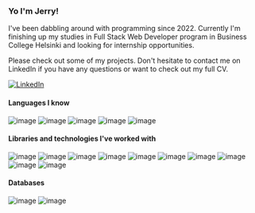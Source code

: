 ### Yo I'm Jerry! 

I've been dabbling around with programming since 2022. Currently I'm finishing up my studies in Full Stack Web Developer program in Business College Helsinki and looking for internship opportunities.

Please check out some of my projects. Don't hesitate to contact me on LinkedIn if you have any questions or want to check out my full CV.

[![LinkedIn](https://img.shields.io/badge/LinkedIn-0077B5?style=for-the-badge&logo=linkedin&logoColor=white)](https://www.linkedin.com/in/jerry-uusitalo-383a02127)

#### Languages I know
![image](https://img.shields.io/badge/CSS3-1572B6?style=for-the-badge&logo=css3&logoColor=white
)
![image](https://img.shields.io/badge/HTML5-E34F26?style=for-the-badge&logo=html5&logoColor=white
)
![image](https://img.shields.io/badge/JavaScript-323330?style=for-the-badge&logo=javascript&logoColor=F7DF1E)
![image](https://img.shields.io/badge/TypeScript-007ACC?style=for-the-badge&logo=typescript&logoColor=white
)
![image](https://img.shields.io/badge/Node%20js-339933?style=for-the-badge&logo=nodedotjs&logoColor=white)

#### Libraries and technologies I've worked with
![image](https://img.shields.io/badge/React-20232A?style=for-the-badge&logo=react&logoColor=61DAFB
)
![image](https://img.shields.io/badge/Express%20js-000000?style=for-the-badge&logo=express&logoColor=white)
![image](https://img.shields.io/badge/Redux-593D88?style=for-the-badge&logo=redux&logoColor=white)
![image](https://img.shields.io/badge/Material%20UI-007FFF?style=for-the-badge&logo=mui&logoColor=white)
![image](https://img.shields.io/badge/Vite-B73BFE?style=for-the-badge&logo=vite&logoColor=FFD62E)
![image](https://img.shields.io/badge/Jest-C21325?style=for-the-badge&logo=jest&logoColor=white)
![image](https://img.shields.io/badge/React_Router-CA4245?style=for-the-badge&logo=react-router&logoColor=white)
![image](https://img.shields.io/badge/Playwright-45ba4b?style=for-the-badge&logo=Playwright&logoColor=white)
![image](https://img.shields.io/badge/Postman-FF6C37?style=for-the-badge&logo=Postman&logoColor=white)
![image](https://img.shields.io/badge/Netlify-00C7B7?style=for-the-badge&logo=netlify&logoColor=white
)

#### Databases
![image](https://img.shields.io/badge/MongoDB-4EA94B?style=for-the-badge&logo=mongodb&logoColor=white)
![image](https://img.shields.io/badge/firebase-ffca28?style=for-the-badge&logo=firebase&logoColor=black
)

<!--
**JerryUusis/JerryUusis** is a ✨ _special_ ✨ repository because its `README.md` (this file) appears on your GitHub profile.

Here are some ideas to get you started:

- 🔭 I’m currently working on ...
- 🌱 I’m currently learning ...
- 👯 I’m looking to collaborate on ...
- 🤔 I’m looking for help with ...
- 💬 Ask me about ...
- 📫 How to reach me: ...
- 😄 Pronouns: ...
- ⚡ Fun fact: ...
-->
